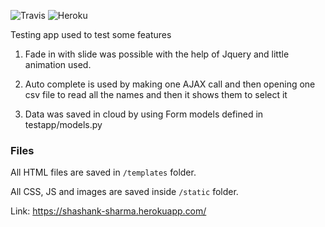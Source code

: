 ![Travis](https://travis-ci.org/shashank-sharma/testing-app.svg?branch=master)
![Heroku](https://heroku-badge.herokuapp.com/?app=shashank-sharma&root=admin&style=flat)

Testing app used to test some features

1. Fade in with slide was possible with the help of Jquery and little animation used.

2. Auto complete is used by making one AJAX call and then opening one csv file to read all the names and then it shows them to select it

3. Data was saved in cloud by using Form models defined in testapp/models.py


### Files

All HTML files are saved in ` /templates ` folder.

All CSS, JS and images are saved inside ` /static ` folder.

Link: https://shashank-sharma.herokuapp.com/
